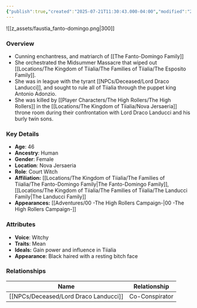 ```yaml
---
{"publish":true,"created":"2025-07-21T11:30:43.000-04:00","modified":"2025-08-14T14:40:25.000-04:00","published":"2025-08-14T14:40:25.000-04:00","cssclasses":"","Age":"46","Ancestry":["Human"],"Gender":"Female","Location":["Nova Jersaeria"],"Role":["Court Witch"],"Affiliation":["[[Locations/The Kingdom of Tiialia/The Families of Tiialia/The Fanto-Domingo Family]]","[[The Landucci Family]]"],"Appearances":["[[00 -The High Rollers Campaign-]]"]}
---
```



![[z_assets/faustia_fanto-domingo.png|300]]

### Overview
- Cunning enchantress, and matriarch of [[The Fanto-Domingo Family]]
- She orchestrated the Midsummer Massacre that wiped out [[Locations/The Kingdom of Tiialia/The Families of Tiialia/The Esposito Family]].
- She was in league with the tyrant [[NPCs/Deceased/Lord Draco Landucci]], and sought to rule all of Tiialia through the puppet king Antonio Adonzio.
- She was killed by [[Player Characters/The High Rollers/The High Rollers]] in the [[Locations/The Kingdom of Tiialia/Nova Jersaeria]] throne room during their confrontation with Lord Draco Landucci and his burly twin sons.

### Key Details
- **Age**: 46
- **Ancestry**: Human
- **Gender**: Female
- **Location**: Nova Jersaeria
- **Role**: Court Witch
- **Affiliation:** [[Locations/The Kingdom of Tiialia/The Families of Tiialia/The Fanto-Domingo Family\|The Fanto-Domingo Family]],[[Locations/The Kingdom of Tiialia/The Families of Tiialia/The Landucci Family\|The Landucci Family]]
- **Appearances:** [[Adventures/00 -The High Rollers Campaign-\|00 -The High Rollers Campaign-]]

### Attributes
- **Voice**: Witchy
- **Traits**: Mean
- **Ideals:** Gain power and influence in Tiialia
- **Appearance**: Black haired with a resting bitch face

### Relationships

| Name                    | Relationship   |
| ----------------------- | -------------- |
| [[NPCs/Deceased/Lord Draco Landucci]] | Co-Conspirator |
